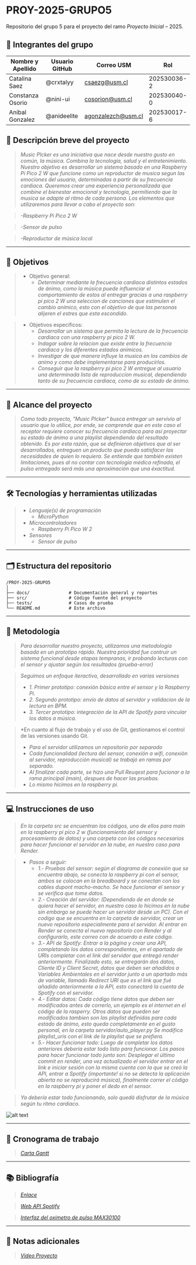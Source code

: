 # PROY-2025-GRUPO5

Repositorio del grupo 5 para el proyecto del ramo *Proyecto Inicial* – 2025.

## 👥 Integrantes del grupo

| Nombre y Apellido | Usuario GitHub | Correo USM               | Rol          |
| ----------------- | -------------- | ------------------------ | ------------ |
| Catalina Saez | @crxtalyy      | csaezg@usm.cl | 202530036-2 |
| Constanza Osorio | @nini-ui     | cosorion@usm.cl | 202530040-0|
| Anibal Gonzalez | @anideelite      | agonzalezch@usm.cl | 202530017-6 |


## 📝 Descripción breve del proyecto

> *Music PIcker es una iniciativa que nace desde nuestro gusto en común, la música. Combina la tecnología, salud y el entretenimiento. 
Nuestro objetivo es desarrollar un sistema basado en una Raspberry Pi Pico 2 W que funcione como un reproductor de musica segun las emociones del usuario, determinadas a partir de su frecuencia cardiaca.
Queremos crear una experiencia personalizada que combine el bienestar emocional y tecnología, permitiendo que la musica se adapte al ritmo de cada persona. 
Los elementos que utilizaremos para llevar a cabo el proyecto son:*

>*-Raspberry Pi Pico 2 W*

>*-Sensor de pulso*

>*-Reproductor de música local*

---

## 🎯 Objetivos

>- Objetivo general:
 >    - *Determinar mediante la frecuencia cardiaca distintos estados de ánimo, como la música puede influenciar el comportamiento de estos al entregar gracias a una raspberry pi pico 2 W una seleccion de canciones que estimulen el cambio anímico, esto con el objetivo de que las personas alijeren el estres que esta escondido.*

>- Objetivos específicos:
  >   - *Desarrollar un sistema que permita la lectura de la frecuencia cardiaca con una raspberry pi pico 2 W.*
  >   - *Indagar sobre la relacion que existe entre la frecuencia cardiaca y los diferentes estados anímicos.*
  >   - *Investigar de que manera influye la musica en los cambios de animo y como debe implementarse para producirlos.*
  >   - *Conseguir que la raspberry pi pico 2 W entregue al usuario una determinada lista de reproduccion musical, dependiendo tanto de su frecuencia cardiaca, como de su estado de ánimo.*

---

## 🧩 Alcance del proyecto

>*Como todo proyecto, "Music PIcker" busca entregar un servivio al usuario que lo utilice, por ende, se comprende que en este caso el receptor requiere conocer su frecuencia cardiaca para así proyectar su estado de ánimo a una playlist dependiendo del resultado obtenido. Es por esta razón, que se definieron objetivos que al ser desarrollados, entreguen un producto que pueda satisfacer las necesidades de quien lo requiera. Se entiende que también existen limitaciones, pues al no contar con tecnología médica refinada, el pulso entregado será más una aproximación que una éxactitud.*

---

## 🛠️ Tecnologías y herramientas utilizadas

>- *Lenguaje(s) de programación*
>    - *MicroPython*
>- *Microcontroladores*
>    - *Raspberry Pi Pico W 2*
>- *Sensores*
>   - *Sensor de pulso*

---

## 🗂️ Estructura del repositorio

```
/PROY-2025-GRUPO5
│
├── docs/               # Documentación general y reportes
├── src/                # Código fuente del proyecto
├── tests/              # Casos de prueba
└── README.md           # Este archivo
```

---

## 🧪 Metodología

>*Para desarrollar nuestro proyecto, utilizamos una metodología basada en un prototipo rápido. Nuestra prioridad fue contruir un sistema funcional desde etapas tempranas, ir probando lecturas con el sensor y ajustar según los resultados (prueba-error)*

>*Seguimos un enfoque iteractivo, desarrollado en varias versiones*
>- *1. Primer prototipo: conexión básica entre el sensor y la Raspberry Pi.*
>- *2. Segundo prototipo: envío de datos al servidor y validacion de la lectura en BPM.*
>- *3. Tercer prototipo: integración de la API de Spotify para vincular los datos a música.*

>*En cuanto al flujo de trabajo y el uso de Git, gestionamos el control de las versiones usando Git.
>- *Para el servidor utilizamos un repositorio por separado*
>- *Cada funcionalidad (lectura del sensor, conexión a wifi, conexión al servidor, reproducción musical) se trabajó en ramas por separado.*
>- *Al finalizar cada parte, se hizo una Pull Reuqest para fucionar a la rama principal (main), despues de hacer las pruebas.*
>- *Lo mismo hicimos en la raspberry pi.*

---

## 💻 Instrucciones de uso

>*En la carpeta src se encuentran los códigos, uno de ellos para main en la raspberry pi pico 2 w (funcionamiento del sensor y procesamiento de datos) y una carpeta con los códigos necesarios para hacer funcionar el servidor en la nube, en nuestro caso para Render.*

>- *Pasos a seguir:*
>    - *1.- Pruebas del sensor: según el diagrama de conexión que se encuentra abajo, se conecta la raspberry pi con el sensor, ambos se colocan en la breadboard y se conectan con los cables dupont macho-macho. Se hace funcionar el sensor y se verifica que tome datos.*
>    - *2.- Creación del servidor: (Dependiendo de en donde se quiera hacer el servidor, en nuestro caso lo hicimos en la nube sin embargo se puede hacer un servidor desde un PC). Con el codigo que se encuentra en la carpeta de servidor, crear un nuevo repositorio especialmente para el servidor. Al entrar en Render se conecta el nuevo repositorio con Render y al configurarlo, este correo con de acuerdo a este código.*
>    - *3.- API de Spotify: Entrar a la página y crear una API, completando los datos correspondientes, en el apartado de URIs completar con el link del servidor que entregó render anteriormente. Finalizado esto, se entregarán dos datos, Cliente ID y Client Secret, datos que deben ser añadidos a Variables Ambientales en el servidor junto a un apartado más de variable, llamado Redirect URI que es el link que fué añadido anteriormente a la API, esto conectará la cuenta de Spotify con el servidor.*
>    - *4.- Editar datos: Cada código tiene datos que deben ser modificados antes de correrlo, un ejemplo es el internet en el código de la rasperry. Otros datos que pueden ser modificados tambien son las playlist definidas para cada estado de ánimo, esto queda completamente en el gusto personal, en la carpeta servidor/auto_player.py Se modifica playlist_uris con el link de la playlist que se prefiera.*
>    - *5.- Hacer funcionar todo: Luego de completar los datos anteriores debería estar todo listo para funcionar. Los pasos para hacer funcionar todo junto son: Desplegar el último commit en render, una vez actualizado el servidor entrar en el link e iniciar sesión con la misma cuenta con la que se creó la API, entrar a Spotify (importante! si no se detecta la aplicación abierta no se reproducirá música), finalmente correr el código en la raspberry pi y poner el dedo en el sensor.*

>*Ya debería estar todo funcionando, solo quedá disfrutar de la música según tu ritmo cardiaco.*

![alt text](docs/diagrama.jpeg)

---

## 📅 Cronograma de trabajo


>*[Carta Gantt](https://drive.google.com/file/d/1qpgkW8skJyOqvOBeiSnrYWa-JTEYBuSH/view?usp=sharing)*


---

## 📚 Bibliografía

>*[Enlace](https://google.com)*

>*[Web API Spotify](https://developer.spotify.com/documentation/web-api)*

>*[Interfaz del oximetro de pulso MAX30100](https://lastminuteengineers-com.translate.goog/max30100-pulse-oximeter-heart-rate-sensor-arduino-tutorial/?_x_tr_sl=en&_x_tr_tl=es&_x_tr_hl=es&_x_tr_pto=tc)*

---

## 📌 Notas adicionales

> *[Video Proyecto](https://youtu.be/E92vWoTAzts?si=Z2R7ICyxwBZdvsdc)*

